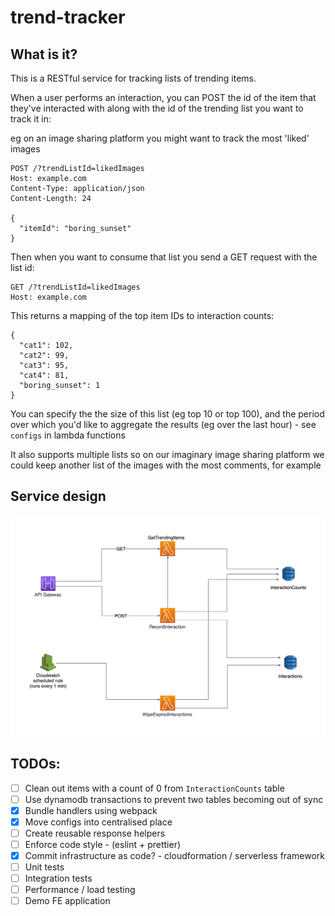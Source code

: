# trend-tracker

## What is it?

This is a RESTful service for tracking lists of trending items.

When a user performs an interaction, you can POST the id of the item that they've interacted with along with the id of the trending list you want to track it in:

eg on an image sharing platform you might want to track the most 'liked' images

```
POST /?trendListId=likedImages
Host: example.com
Content-Type: application/json
Content-Length: 24

{
  "itemId": "boring_sunset"
}
```

Then when you want to consume that list you send a GET request with the list id:

```
GET /?trendListId=likedImages
Host: example.com
```

This returns a mapping of the top item IDs to interaction counts:

```
{
  "cat1": 102,
  "cat2": 99,
  "cat3": 95,
  "cat4": 81,
  "boring_sunset": 1
}
```

You can specify the the size of this list (eg top 10 or top 100), and the period over which you'd like to aggregate the results (eg over the last hour) - see `configs` in lambda functions

It also supports multiple lists so on our imaginary image sharing platform we could keep another list of the images with the most comments, for example

## Service design

![service diagram](./service-diagram.png)

## TODOs:

- [ ] Clean out items with a count of 0 from `InteractionCounts` table
- [ ] Use dynamodb transactions to prevent two tables becoming out of sync
- [x] Bundle handlers using webpack
- [x] Move configs into centralised place
- [ ] Create reusable response helpers
- [ ] Enforce code style - (eslint + prettier)
- [x] Commit infrastructure as code? - cloudformation / serverless framework
- [ ] Unit tests
- [ ] Integration tests
- [ ] Performance / load testing
- [ ] Demo FE application
